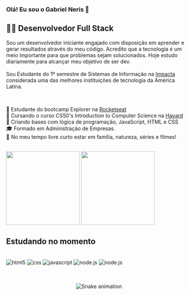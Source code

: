 ### Olá! Eu sou o Gabriel Neris 👋 

##  👨‍💻 Desenvolvedor Full Stack

Sou um desenvolvedor iniciante engajado  com disposição em aprender e gerar resultados através do meu código. Acredito que a tecnologia é um meio importante para que  problemas sejam solucionados. Hoje estudo diariamente para alcançar meu objetivo de ser dev. 
<br/><br/>
Sou Estudante do 1º semestre de Sistemas de Informação na  <a href="https://www.impacta.edu.br/sobre">Impacta</a>  considerada uma das melhores instituições de tecnologia da América Latina.<br/>

<br/>

🚀 Estudante do bootcamp Explorer na <a href="https://www.rocketseat.com.br/explorer">Rocketseat</a> <br/>
🏫 Cursando o curso CS50's Introduction to Computer Science na <a href="https://pll.harvard.edu/course/cs50-introduction-computer-science?delta=0">Havard</a> <br/>
🧠 Criando bases com lógica de programação, JavaScript, HTML e CSS <br/>
🎓 Formado em Administração de Empresas.<br/>
💆‍ No meu tempo livre curto estar em família, natureza, séries e filmes!

<br/>

<div>

<img height="200px" src="https://github-readme-stats.vercel.app/api?username=gabriel-neriss&layout=compact"/>
<img height="200px" src="https://github-readme-stats.vercel.app/api/top-langs/?username=gabriel-neriss&layout=compact)](https://github.com/anuraghazra/github-readme-stats"/>

</div>

## Estudando no momento

<div style="display: inline_block"><br/>

  <img align="center" alt="html5" src="https://img.shields.io/badge/HTML5-E34F26?style=for-the-badge&logo=html5&logoColor=white" />
  <img align="center" alt="css" src="https://img.shields.io/badge/CSS3-1572B6?style=for-the-badge&logo=css3&logoColor=white" />
  <img align="center" alt="javascript" src="https://img.shields.io/badge/JavaScript-F7DF1E?style=for-the-badge&logo=javascript&logoColor=black" />
  <img align="center" alt="node.js" src= "https://img.shields.io/badge/Node.js-43853D?style=for-the-badge&logo=node.js&logoColor=white" />
  <img align="center" alt="node.js" src= "https://img.shields.io/badge/React-20232A?style=for-the-badge&logo=react&logoColor=61DAFB" />
         
</div><br/>

<br/>

<div align="center">

![Snake animation](https://github.com/gabriel-neriss/gabriel-neriss/blob/output/github-contribution-grid-snake.svg)

</div>


